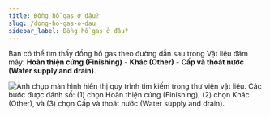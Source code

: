 ```yaml
---
title: Đồng hồ gas ở đâu?
slug: /dong-ho-gas-o-dau
sidebar_label: Đồng hồ gas ở đâu?
---
```


Bạn có thể tìm thấy đồng hồ gas theo đường dẫn sau trong Vật liệu đám mây: **Hoàn thiện cứng (Finishing)** - **Khác (Other)** - **Cấp và thoát nước (Water supply and drain)**.

![Ảnh chụp màn hình hiển thị quy trình tìm kiếm trong thư viện vật liệu. Các bước được đánh số: (1) chọn Hoàn thiện cứng (Finishing), (2) chọn Khác (Other), và (3) chọn Cấp và thoát nước (Water supply and drain).](https://storage.googleapis.com/jegavn_kb/images/320f28a2-23c5-4f4c-a3ed-8fa3c17f790a.png)